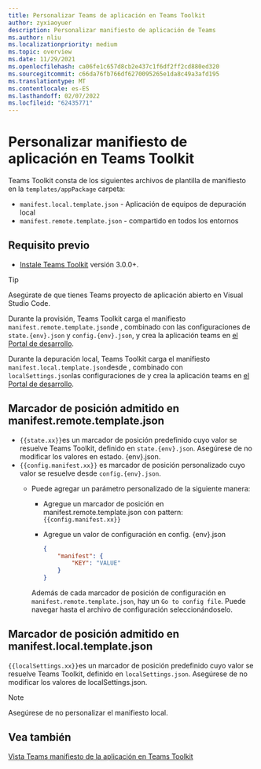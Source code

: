 ```yaml
---
title: Personalizar Teams de aplicación en Teams Toolkit
author: zyxiaoyuer
description: Personalizar manifiesto de aplicación de Teams
ms.author: nliu
ms.localizationpriority: medium
ms.topic: overview
ms.date: 11/29/2021
ms.openlocfilehash: ca06fe1c657d8cb2e437c1f6df2ff2cd880ed320
ms.sourcegitcommit: c66da76fb766df6270095265e1da8c49a3afd195
ms.translationtype: MT
ms.contentlocale: es-ES
ms.lasthandoff: 02/07/2022
ms.locfileid: "62435771"
---
```

# <a name="customize-app-manifest-in-teams-toolkit"></a>Personalizar manifiesto de aplicación en Teams Toolkit

Teams Toolkit consta de los siguientes archivos de plantilla de manifiesto en la `templates/appPackage` carpeta:

- `manifest.local.template.json` - Aplicación de equipos de depuración local
- `manifest.remote.template.json` - compartido en todos los entornos

## <a name="prerequisite"></a>Requisito previo

* [Instale Teams Toolkit](https://marketplace.visualstudio.com/items?itemName=TeamsDevApp.ms-teams-vscode-extension) versión 3.0.0+.

> [!TIP]
> Asegúrate de que tienes Teams proyecto de aplicación abierto en Visual Studio Code.

Durante la provisión, Teams Toolkit carga el manifiesto `manifest.remote.template.json`de , combinado con las configuraciones de `state.{env}.json` y `config.{env}.json`, y crea la aplicación teams en [el Portal de desarrollo](https://dev.teams.microsoft.com/apps).

Durante la depuración local, Teams Toolkit carga el manifiesto `manifest.local.template.json`desde , combinado con `localSettings.json`las configuraciones de y crea la aplicación teams en [el Portal de desarrollo](https://dev.teams.microsoft.com/apps).

## <a name="supported-placeholder-in-manifestremotetemplatejson"></a>Marcador de posición admitido en manifest.remote.template.json

- `{{state.xx}}`es un marcador de posición predefinido cuyo valor se resuelve Teams Toolkit, definido en `state.{env}.json`. Asegúrese de no modificar los valores en estado. {env}.json.
- `{{config.manifest.xx}}` es marcador de posición personalizado cuyo valor se resuelve desde `config.{env}.json`.
  - Puede agregar un parámetro personalizado de la siguiente manera:
    - Agregue un marcador de posición en manifest.remote.template.json con pattern: `{{config.manifest.xx}}`
    - Agregue un valor de configuración en config. {env}.json

        ```json
        {
            "manifest": {
                "KEY": "VALUE"
            }
        }
        ```

    Además de cada marcador de posición de configuración en `manifest.remote.template.json`, hay un `Go to config file`. Puede navegar hasta el archivo de configuración seleccionándoselo.

## <a name="supported-placeholder-in-manifestlocaltemplatejson"></a>Marcador de posición admitido en manifest.local.template.json

`{{localSettings.xx}}`es un marcador de posición predefinido cuyo valor se resuelve Teams Toolkit, definido en `localSettings.json`. Asegúrese de no modificar los valores de localSettings.json.

 > [!NOTE]
 > Asegúrese de no personalizar el manifiesto local.

## <a name="see-also"></a>Vea también

[Vista Teams manifiesto de la aplicación en Teams Toolkit](TeamsFx-manifest-preview.md)
